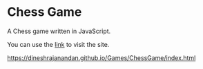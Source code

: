 # Chess Game

A Chess game written in JavaScript.

You can use the [link](https://dineshrajanandan.github.io/Games/ChessGame/index.html) to visit the site.

https://dineshrajanandan.github.io/Games/ChessGame/index.html

